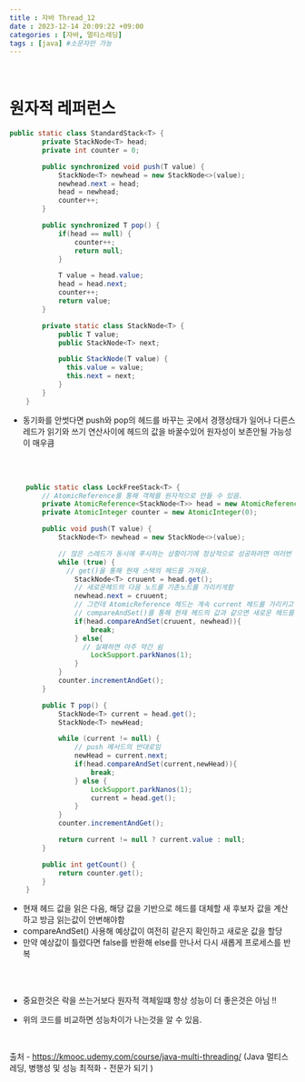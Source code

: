 ```yaml
---
title : 자바 Thread_12
date : 2023-12-14 20:09:22 +09:00
categories : [자바, 멀티스레딩]
tags : [java] #소문자만 가능
---
```


<br>

# 원자적 레퍼런스 


```java
public static class StandardStack<T> {
        private StackNode<T> head;
        private int counter = 0;

        public synchronized void push(T value) {
            StackNode<T> newhead = new StackNode<>(value);
            newhead.next = head;
            head = newhead;
            counter++;
        }

        public synchronized T pop() {
            if(head == null) {
                counter++;
                return null;
            }

            T value = head.value;
            head = head.next;
            counter++;
            return value;
        }

        private static class StackNode<T> {
            public T value;
            public StackNode<T> next;

            public StackNode(T value) {
              this.value = value;
              this.next = next;
            }
        }
    }
```
- 동기화를 안썻다면 push와 pop의 헤드를 바꾸는 곳에서 경쟁상태가 일어나 다른스레드가 읽기와 쓰기 연산사이에 헤드의 값을 바꿀수있어 원자성이 보존안될 가능성이 매우큼


<br><br>

```java
    public static class LockFreeStack<T> {
        // AtomicReference를 통해 객체를 원자적으로 만들 수 있음.
        private AtomicReference<StackNode<T>> head = new AtomicReference<>();
        private AtomicInteger counter = new AtomicInteger(0);

        public void push(T value) {
            StackNode<T> newhead = new StackNode<>(value);

            // 많은 스레드가 동시에 푸시하는 상황이기에 정상적으로 성공하려면 여러번 시도를 해야하기때문 
            while (true) {
              // get()을 통해 현재 스택의 헤드를 가져옴.
                StackNode<T> cruuent = head.get();
                // 새로운헤드의 다음 노드를 기존노드를 가리키게함
                newhead.next = cruuent;
                // 그런데 AtomicReference 헤드는 계속 current 헤드를 가리키고 있음
                // compareAndSet()를 통해 현재 헤드의 값과 같으면 새로운 헤드를 할당함
                if(head.compareAndSet(cruuent, newhead)){
                    break;
                } else{
                  // 실패하면 아주 약간 쉼
                    LockSupport.parkNanos(1);
                }
            }
            counter.incrementAndGet();
        }

        public T pop() {
            StackNode<T> current = head.get();
            StackNode<T> newHead;

            while (current != null) {
                // push 메서드의 반대로임
                newHead = current.next;
                if(head.compareAndSet(current,newHead)){
                    break;
                } else {
                    LockSupport.parkNanos(1);
                    current = head.get();
                }
            }
            counter.incrementAndGet();

            return current != null ? current.value : null;
        }

        public int getCount() {
            return counter.get();
        }
    }
```
- 현재 헤드 값을 읽은 다음, 해당 값을 기반으로 헤드를 대체할 새 후보자 값을 계산하고 방금 읽는값이 안변해야함
- compareAndSet() 사용해 예상값이 여전히 같은지 확인하고 새로운 값을 할당
- 만약 예상값이 틀렸다면 false를 반환해 else를 만나서 다시 새롭게 프로세스를 반복

<br><br>

- 중요한것은 락을 쓰는거보다 원자적 객체일떄 항상 성능이 더 좋은것은 아님 !!

- 위의 코드를 비교하면 성능차이가 나는것을 알 수 있음.

<br>

출처 - https://kmooc.udemy.com/course/java-multi-threading/ 
(Java 멀티스레딩, 병행성 및 성능 최적화 - 전문가 되기
)
